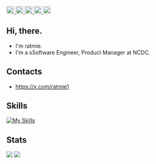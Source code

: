 <p align="left">
  <a href="https://zenn.dev/ratmie">
    <img height="20" src="https://badgen.org/img/zenn/ratmie/articles?style=plastic" />
  </a>
  <a href="https://github.com/ratmie">
    <img height="20" src="https://komarev.com/ghpvc/?username=ratmie" />
  </a>
  <a href="https://github.com/ratmie">
    <img height="20" src="https://img.shields.io/github/followers/ratmie?label=follow&logo=github&style=flat" />
  </a>
  <a href="http://qiita.com/ratmie">
    <img height="20" src="https://qiita-badge.apiapi.app/s/ratmie/posts.svg" />
  </a>
  <a href="http://qiita.com/ratmie">
    <img height="20" src="https://qiita-badge.apiapi.app/s/ratmie/contributions.svg" />
  </a>
</p>


## Hi, there. 

- I'm ratmie. 
- I'm a sSoftware Engineer, Product Manager at NCDC.

## Contacts

- https://x.com/ratmie1

## Skills

[![My Skills](https://skillicons.dev/icons?i=aws,gcp,azure,react,typescript&perline=5)](https://skillicons.dev)

## Stats

![](http://github-profile-summary-cards.vercel.app/api/cards/profile-details?username=ratmie&theme=nord_bright)
![](http://github-profile-summary-cards.vercel.app/api/cards/most-commit-language?username=ratmie&theme=nord_bright&exclude={exclude})

